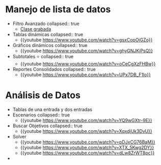 # [](#1.) Manejo de lista de datos
- Filtro Avanzado
  collapsed:: true
	- [Clase grabada](https://onedrive.live.com/?authkey=%21ACqdORu04Ug8foc&cid=D4C8613E4F1EC400&id=D4C8613E4F1EC400%2159015&parId=D4C8613E4F1EC400%2159009&o=OneUp)
- Tablas dinámicas
  collapsed:: true
	- {{youtube https://www.youtube.com/watch?v=gsxCopOjGZo}}
- Gráficos dinámicos
  collapsed:: true
	- {{youtube https://www.youtube.com/watch?v=ghyGNJKjPsQ}}
- Subtotales ⭐
  collapsed:: true
	- {{youtube https://www.youtube.com/watch?v=oCeCgXzFHBw}}
- Reportes Consolidados
  collapsed:: true
	- {{youtube https://www.youtube.com/watch?v=UPx7DB_F1lo}}
# [](#2.) Análisis de Datos
- Tablas de una entrada y dos entradas
- Escenarios
  collapsed:: true
	- {{youtube https://www.youtube.com/watch?v=YQ9wGXtr-9E}}
- Buscar Objetivos
  collapsed:: true
	- {{youtube https://www.youtube.com/watch?v=XqxdjUk3DvU}}
- Solver
	- {{youtube https://www.youtube.com/watch?v=pDJxCG76BaM}}
	- {{youtube https://www.youtube.com/watch?v=XTX_5Kwg2DY}}
	- {{youtube https://www.youtube.com/watch?v=dLw8ZrWT8pc}}
-
